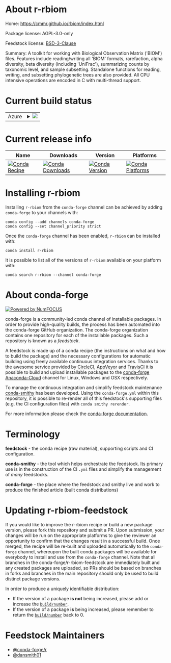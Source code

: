 About r-rbiom
=============

Home: https://cmmr.github.io/rbiom/index.html

Package license: AGPL-3.0-only

Feedstock license: [BSD-3-Clause](https://github.com/conda-forge/r-rbiom-feedstock/blob/master/LICENSE.txt)

Summary: A toolkit for working with Biological Observation Matrix ('BIOM') files. Features include reading/writing all 'BIOM' formats, rarefaction, alpha diversity, beta diversity (including 'UniFrac'), summarizing counts by taxonomic level, and sample subsetting. Standalone functions for reading, writing, and subsetting phylogenetic trees are also provided. All CPU intensive operations are encoded in C with multi-thread support.

Current build status
====================


<table>
    
  <tr>
    <td>Azure</td>
    <td>
      <details>
        <summary>
          <a href="https://dev.azure.com/conda-forge/feedstock-builds/_build/latest?definitionId=13982&branchName=master">
            <img src="https://dev.azure.com/conda-forge/feedstock-builds/_apis/build/status/r-rbiom-feedstock?branchName=master">
          </a>
        </summary>
        <table>
          <thead><tr><th>Variant</th><th>Status</th></tr></thead>
          <tbody><tr>
              <td>linux_64_r_base4.0</td>
              <td>
                <a href="https://dev.azure.com/conda-forge/feedstock-builds/_build/latest?definitionId=13982&branchName=master">
                  <img src="https://dev.azure.com/conda-forge/feedstock-builds/_apis/build/status/r-rbiom-feedstock?branchName=master&jobName=linux&configuration=linux_64_r_base4.0" alt="variant">
                </a>
              </td>
            </tr><tr>
              <td>linux_64_r_base4.1</td>
              <td>
                <a href="https://dev.azure.com/conda-forge/feedstock-builds/_build/latest?definitionId=13982&branchName=master">
                  <img src="https://dev.azure.com/conda-forge/feedstock-builds/_apis/build/status/r-rbiom-feedstock?branchName=master&jobName=linux&configuration=linux_64_r_base4.1" alt="variant">
                </a>
              </td>
            </tr><tr>
              <td>osx_64_r_base4.0</td>
              <td>
                <a href="https://dev.azure.com/conda-forge/feedstock-builds/_build/latest?definitionId=13982&branchName=master">
                  <img src="https://dev.azure.com/conda-forge/feedstock-builds/_apis/build/status/r-rbiom-feedstock?branchName=master&jobName=osx&configuration=osx_64_r_base4.0" alt="variant">
                </a>
              </td>
            </tr><tr>
              <td>osx_64_r_base4.1</td>
              <td>
                <a href="https://dev.azure.com/conda-forge/feedstock-builds/_build/latest?definitionId=13982&branchName=master">
                  <img src="https://dev.azure.com/conda-forge/feedstock-builds/_apis/build/status/r-rbiom-feedstock?branchName=master&jobName=osx&configuration=osx_64_r_base4.1" alt="variant">
                </a>
              </td>
            </tr><tr>
              <td>win_64_r_base4.0</td>
              <td>
                <a href="https://dev.azure.com/conda-forge/feedstock-builds/_build/latest?definitionId=13982&branchName=master">
                  <img src="https://dev.azure.com/conda-forge/feedstock-builds/_apis/build/status/r-rbiom-feedstock?branchName=master&jobName=win&configuration=win_64_r_base4.0" alt="variant">
                </a>
              </td>
            </tr><tr>
              <td>win_64_r_base4.1</td>
              <td>
                <a href="https://dev.azure.com/conda-forge/feedstock-builds/_build/latest?definitionId=13982&branchName=master">
                  <img src="https://dev.azure.com/conda-forge/feedstock-builds/_apis/build/status/r-rbiom-feedstock?branchName=master&jobName=win&configuration=win_64_r_base4.1" alt="variant">
                </a>
              </td>
            </tr>
          </tbody>
        </table>
      </details>
    </td>
  </tr>
</table>

Current release info
====================

| Name | Downloads | Version | Platforms |
| --- | --- | --- | --- |
| [![Conda Recipe](https://img.shields.io/badge/recipe-r--rbiom-green.svg)](https://anaconda.org/conda-forge/r-rbiom) | [![Conda Downloads](https://img.shields.io/conda/dn/conda-forge/r-rbiom.svg)](https://anaconda.org/conda-forge/r-rbiom) | [![Conda Version](https://img.shields.io/conda/vn/conda-forge/r-rbiom.svg)](https://anaconda.org/conda-forge/r-rbiom) | [![Conda Platforms](https://img.shields.io/conda/pn/conda-forge/r-rbiom.svg)](https://anaconda.org/conda-forge/r-rbiom) |

Installing r-rbiom
==================

Installing `r-rbiom` from the `conda-forge` channel can be achieved by adding `conda-forge` to your channels with:

```
conda config --add channels conda-forge
conda config --set channel_priority strict
```

Once the `conda-forge` channel has been enabled, `r-rbiom` can be installed with:

```
conda install r-rbiom
```

It is possible to list all of the versions of `r-rbiom` available on your platform with:

```
conda search r-rbiom --channel conda-forge
```


About conda-forge
=================

[![Powered by
NumFOCUS](https://img.shields.io/badge/powered%20by-NumFOCUS-orange.svg?style=flat&colorA=E1523D&colorB=007D8A)](https://numfocus.org)

conda-forge is a community-led conda channel of installable packages.
In order to provide high-quality builds, the process has been automated into the
conda-forge GitHub organization. The conda-forge organization contains one repository
for each of the installable packages. Such a repository is known as a *feedstock*.

A feedstock is made up of a conda recipe (the instructions on what and how to build
the package) and the necessary configurations for automatic building using freely
available continuous integration services. Thanks to the awesome service provided by
[CircleCI](https://circleci.com/), [AppVeyor](https://www.appveyor.com/)
and [TravisCI](https://travis-ci.com/) it is possible to build and upload installable
packages to the [conda-forge](https://anaconda.org/conda-forge)
[Anaconda-Cloud](https://anaconda.org/) channel for Linux, Windows and OSX respectively.

To manage the continuous integration and simplify feedstock maintenance
[conda-smithy](https://github.com/conda-forge/conda-smithy) has been developed.
Using the ``conda-forge.yml`` within this repository, it is possible to re-render all of
this feedstock's supporting files (e.g. the CI configuration files) with ``conda smithy rerender``.

For more information please check the [conda-forge documentation](https://conda-forge.org/docs/).

Terminology
===========

**feedstock** - the conda recipe (raw material), supporting scripts and CI configuration.

**conda-smithy** - the tool which helps orchestrate the feedstock.
                   Its primary use is in the construction of the CI ``.yml`` files
                   and simplify the management of *many* feedstocks.

**conda-forge** - the place where the feedstock and smithy live and work to
                  produce the finished article (built conda distributions)


Updating r-rbiom-feedstock
==========================

If you would like to improve the r-rbiom recipe or build a new
package version, please fork this repository and submit a PR. Upon submission,
your changes will be run on the appropriate platforms to give the reviewer an
opportunity to confirm that the changes result in a successful build. Once
merged, the recipe will be re-built and uploaded automatically to the
`conda-forge` channel, whereupon the built conda packages will be available for
everybody to install and use from the `conda-forge` channel.
Note that all branches in the conda-forge/r-rbiom-feedstock are
immediately built and any created packages are uploaded, so PRs should be based
on branches in forks and branches in the main repository should only be used to
build distinct package versions.

In order to produce a uniquely identifiable distribution:
 * If the version of a package **is not** being increased, please add or increase
   the [``build/number``](https://docs.conda.io/projects/conda-build/en/latest/resources/define-metadata.html#build-number-and-string).
 * If the version of a package **is** being increased, please remember to return
   the [``build/number``](https://docs.conda.io/projects/conda-build/en/latest/resources/define-metadata.html#build-number-and-string)
   back to 0.

Feedstock Maintainers
=====================

* [@conda-forge/r](https://github.com/conda-forge/r/)
* [@dansmith01](https://github.com/dansmith01/)

